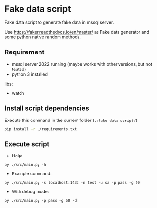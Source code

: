 # Fake data script

Fake data script to generate fake data in mssql server.

Use https://faker.readthedocs.io/en/master/ as Fake data generator and some python native random methods.

## Requirement

- mssql server 2022 running (maybe works with other versions, but not tested) 
- python 3 installed

libs:
- watch 

## Install script dependencies

Execute this command in the current folder (`./fake-data-script/`)

```bash
pip install -r ./requirements.txt 
```

## Execute script

- Help:
```
py ./src/main.py -h
```

- Example command:
```
py ./src/main.py -s localhost:1433 -n test -u sa -p pass -g 50
```

- With debug mode:
```
py ./src/main.py -p pass -g 50 -d
```